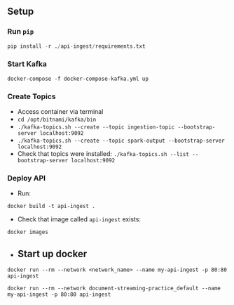 ## Setup

### Run `pip`

```python
pip install -r ./api-ingest/requirements.txt
```

### Start Kafka

```docker
docker-compose -f docker-compose-kafka.yml up
```

### Create Topics

- Access container via terminal
- `cd /opt/bitnami/kafka/bin`
- `./kafka-topics.sh --create --topic ingestion-topic --bootstrap-server localhost:9092`
- `./kafka-topics.sh --create --topic spark-output --bootstrap-server localhost:9092`
- Check that topics were installed: `./kafka-topics.sh --list --bootstrap-server localhost:9092`

### Deploy API

- Run:

```docker
docker build -t api-ingest .
```

- Check that image called `api-ingest` exists:

```docker
docker images
```

- ## Start up docker

```docker
docker run --rm --network <network_name> --name my-api-ingest -p 80:80 api-ingest

docker run --rm --network document-streaming-practice_default --name my-api-ingest -p 80:80 api-ingest
```
